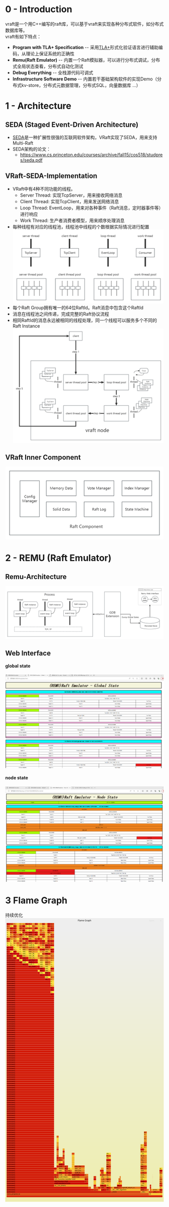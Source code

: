 # 0 - Introduction
vraft是一个用C++编写的raft库，可以基于vraft来实现各种分布式软件，如分布式数据库等。<br>
vraft有如下特点：
* **Program with TLA+ Specification** -- 采用[TLA+](https://lamport.azurewebsites.net/tla/tla.html)形式化验证语言进行辅助编码，从理论上保证系统的正确性
* **Remu(Raft Emulator)** -- 内置一个Raft模拟器，可以进行分布式调试，分布式全局状态查看，分布式自动化测试
* **Debug Everything** -- 全栈源代码可调式
* **Infrastructure Software Demo** -- 内置若干基础架构软件的实现Demo（分布式kv-store，分布式元数据管理，分布式SQL，向量数据库 ...）

# 1 - Architecture
## SEDA (Staged Event-Driven Architecture)
* [SEDA](https://www.cs.princeton.edu/courses/archive/fall15/cos518/studpres/seda.pdf)是一种扩展性很强的互联网软件架构，VRaft实现了SEDA，用来支持Multi-Raft
* SEDA架构的论文：
  * https://www.cs.princeton.edu/courses/archive/fall15/cos518/studpres/seda.pdf

## VRaft-SEDA-Implementation
* VRaft中有4种不同功能的线程。
  * Server Thread: 实现TcpServer，用来接收网络消息
  * Client Thread: 实现TcpClient，用来发送网络消息
  * Loop Thread: EventLoop，用来对各种事件（Raft消息，定时器事件等）进行响应
  * Work Thread: 生产者消费者模型，用来顺序处理消息
* 每种线程有对应的线程池，线程池中线程的个数根据实际情况进行配置
![](images/seda_thread.png)
* 每个Raft Group拥有唯一的64位RaftId。Raft消息中包含这个RaftId
* 消息在线程池之间传递，完成完整的Raft协议流程
* 相同RaftId的消息永远被相同的线程处理，同一个线程可以服务多个不同的Raft Instance
![](images/seda_vraft.png)

## VRaft Inner Component
![](images/raft_component.png)

# 2 - REMU (Raft Emulator)

## Remu-Architecture

![](images/remu_arch.png)

## Web Interface

#### global state
![](images/remu-web2.png)

#### node state
![](images/remu-web3.png)

# 3 Flame Graph
持续优化
![](images/perf.svg)
